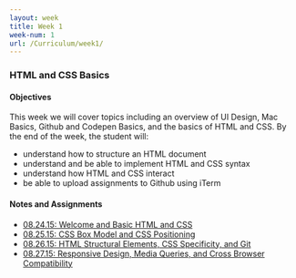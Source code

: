 ```yaml
---
layout: week
title: Week 1
week-num: 1
url: /Curriculum/week1/
---
```

<h3>HTML and CSS Basics</h3>
<h4>Objectives</h4>
<p>This week we will cover topics including an overview of UI Design, Mac Basics, Github and Codepen Basics, and the basics of HTML and CSS.  By the end of the week, the student will:</p>
<ul>
    <li>understand how to structure an HTML document</li>
    <li>understand and be able to implement HTML and CSS syntax</li>
    <li>understand how HTML and CSS interact</li>
    <li>be able to upload assignments to Github using iTerm</li>
</ul>

<h4>Notes and Assignments</h4>
<ul>
    <li>
        <a href="/08.24.15/">08.24.15: Welcome and Basic HTML and CSS</a>
    </li>
    <li>
        <a href="/08.25.15/">08.25.15: CSS Box Model and CSS Positioning</a>
    </li>
    <li>
        <a href="/08.26.15/">08.26.15: HTML Structural Elements, CSS Specificity, and Git</a>
    </li>
    <li>
        <a href="/08.27.15/">08.27.15: Responsive Design, Media Queries, and Cross Browser Compatibility</a>
    </li>
</ul>